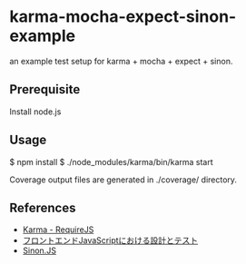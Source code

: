 karma-mocha-expect-sinon-example
================================

an example test setup for karma + mocha + expect + sinon.

Prerequisite
------------

Install node.js

Usage
-----

  $ npm install
  $ ./node_modules/karma/bin/karma start

Coverage output files are generated in ./coverage/ directory.


References
----------

* [Karma - RequireJS](http://karma-runner.github.io/0.10/plus/requirejs.html)
* [フロントエンドJavaScriptにおける設計とテスト](http://hokaccha.github.io/slides/javascript_design_and_test/#page1)
* [Sinon.JS](http://hokaccha.github.io/slides/sinonjs/)
